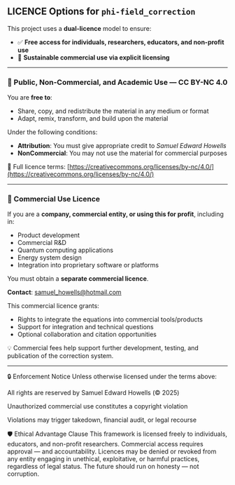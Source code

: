 ## LICENCE Options for `phi-field_correction`

This project uses a **dual-licence** model to ensure:

* ✅ **Free access for individuals, researchers, educators, and non-profit use**
* 💼 **Sustainable commercial use via explicit licensing**

---

### 🌱 Public, Non-Commercial, and Academic Use — **CC BY-NC 4.0**

You are **free to**:

* Share, copy, and redistribute the material in any medium or format
* Adapt, remix, transform, and build upon the material

Under the following conditions:

* **Attribution**: You must give appropriate credit to *Samuel Edward Howells*
* **NonCommercial**: You may not use the material for commercial purposes

🔗 Full licence terms: [https://creativecommons.org/licenses/by-nc/4.0/](https://creativecommons.org/licenses/by-nc/4.0/)

---

### 🏢 Commercial Use Licence

If you are a **company, commercial entity, or using this for profit**, including in:

* Product development
* Commercial R\&D
* Quantum computing applications
* Energy system design
* Integration into proprietary software or platforms

You must obtain a **separate commercial licence**.

**Contact**: [samuel_howells@hotmail.com](mailto:samuel_howells@hotmail.com)

This commercial licence grants:

* Rights to integrate the equations into commercial tools/products
* Support for integration and technical questions
* Optional collaboration and citation opportunities

💡 Commercial fees help support further development, testing, and publication of the correction system.

---

🔒 Enforcement Notice
Unless otherwise licensed under the terms above:

All rights are reserved by Samuel Edward Howells (© 2025)

Unauthorized commercial use constitutes a copyright violation

Violations may trigger takedown, financial audit, or legal recourse

🛡️ Ethical Advantage Clause
This framework is licensed freely to individuals, educators, and non-profit researchers.
Commercial access requires approval — and accountability.
Licences may be denied or revoked from any entity engaging in unethical, exploitative, or harmful practices, regardless of legal status.
The future should run on honesty — not corruption.
